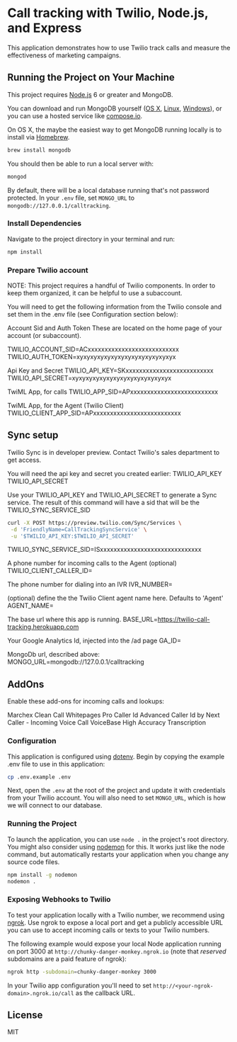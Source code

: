 # Call tracking with Twilio, Node.js, and Express

This application demonstrates how to use Twilio track calls and measure the effectiveness of marketing campaigns.


## Running the Project on Your Machine

This project requires [Node.js](http://nodejs.org/) 6 or greater and MongoDB.

You can download and run MongoDB
yourself ([OS X](http://docs.mongodb.org/manual/tutorial/install-mongodb-on-os-x/),
[Linux](http://docs.mongodb.org/manual/tutorial/install-mongodb-on-ubuntu/),
[Windows](http://docs.mongodb.org/manual/tutorial/install-mongodb-on-windows/)),
or you can use a hosted service like
[compose.io](https://www.compose.io/).

On OS X, the maybe the easiest way to get MongoDB running locally is to install
via [Homebrew](http://brew.sh/).

```bash
brew install mongodb
```

You should then be able to run a local server with:

```bash
mongod
```

By default, there will be a local database running that's not password protected.
In your `.env` file, set `MONGO_URL` to `mongodb://127.0.0.1/calltracking`.

### Install Dependencies

Navigate to the project directory in your terminal and run:

```bash
npm install
```

### Prepare Twilio account

NOTE: This project requires a handful of Twilio components.  In order to keep them organized, it can be helpful to use a subaccount.

You will need to get the following information from the Twilio console and set them in the .env file (see Configuration section below):

Account Sid and Auth Token
These are located on the home page of your account (or subaccount).

TWILIO_ACCOUNT_SID=ACxxxxxxxxxxxxxxxxxxxxxxxxxxx
TWILIO_AUTH_TOKEN=xyxyxyxyxyxyxyxyxyxyxyxyxyxyx

Api Key and Secret
TWILIO_API_KEY=SKxxxxxxxxxxxxxxxxxxxxxxxxxx
TWILIO_API_SECRET=xyxyxyxyxyxyxyxyxyxyxyxyxyxyx

TwiML App, for calls
TWILIO_APP_SID=APxxxxxxxxxxxxxxxxxxxxxxxxxx

TwiML App, for the Agent (Twilio Client)
TWILIO_CLIENT_APP_SID=APxxxxxxxxxxxxxxxxxxxxxxxxxx


## Sync setup
Twilio Sync is in developer preview.  Contact Twilio's sales department to get access.

You will need the api key and secret you created earlier:
TWILIO_API_KEY
TWILIO_API_SECRET

Use your TWILIO_API_KEY and TWILIO_API_SECRET to generate a Sync service.  The result of this command will have a sid that will be the TWILIO_SYNC_SERVICE_SID

```bash
curl -X POST https://preview.twilio.com/Sync/Services \
 -d 'FriendlyName=CallTrackingSyncService' \
 -u '$TWILIO_API_KEY:$TWILIO_API_SECRET'
 ```

TWILIO_SYNC_SERVICE_SID=ISxxxxxxxxxxxxxxxxxxxxxxxxxxxxxx


A phone number for incoming calls to the Agent (optional)
TWILIO_CLIENT_CALLER_ID=

The phone number for dialing into an IVR
IVR_NUMBER=

(optional) define the the Twilio Client agent name here.  Defaults to 'Agent'
AGENT_NAME=

The base url where this app is running.
BASE_URL=https://twilio-call-tracking.herokuapp.com

Your Google Analytics Id, injected into the /ad page
GA_ID=

MongoDb url, described above:
MONGO_URL=mongodb://127.0.0.1/calltracking



## AddOns
Enable these add-ons for incoming calls and lookups:

Marchex Clean Call
Whitepages Pro Caller Id
Advanced Caller Id by Next Caller - Incoming Voice Call
VoiceBase High Accuracy Transcription


### Configuration

This application is configured using [dotenv](https://www.npmjs.com/package/dotenv).
Begin by copying the example .env file to use in this application:

```bash
cp .env.example .env
```

Next, open the `.env` at the root of the project and update it with credentials
from your Twilio account. You will also need to set `MONGO_URL`, which is how we
will connect to our database.

### Running the Project

To launch the application, you can use `node .` in the project's root directory.
You might also consider using [nodemon](https://github.com/remy/nodemon) for
this. It works just like the node command, but automatically restarts your
application when you change any source code files.

```bash
npm install -g nodemon
nodemon .
```


### Exposing Webhooks to Twilio

To test your application locally with a Twilio number, we recommend using
[ngrok](https://ngrok.com/docs). Use ngrok to expose a local port and get a
publicly accessible URL you can use to accept incoming calls or texts to your
Twilio numbers.

The following example would expose your local Node application running on port
3000 at `http://chunky-danger-monkey.ngrok.io` (note that *reserved* subdomains
are a paid feature of ngrok):

```bash
ngrok http -subdomain=chunky-danger-monkey 3000
```

In your Twilio app configuration you'll need to set
`http://<your-ngrok-domain>.ngrok.io/call` as the callback URL.


## License

MIT
